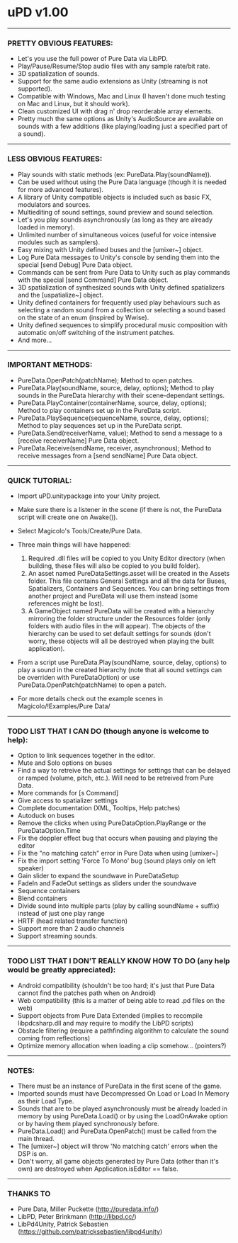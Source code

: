 # uPD v1.00 #

---

### PRETTY OBVIOUS FEATURES: ###
* Let's you use the full power of Pure Data via LibPD.
* Play/Pause/Resume/Stop audio files with any sample rate/bit rate.
* 3D spatialization of sounds.
* Support for the same audio extensions as Unity (streaming is not supported).
* Compatible with Windows, Mac and Linux (I haven't done much testing on Mac and Linux, but it should work).
* Clean customized UI with drag n' drop reorderable array elements.
* Pretty much the same options as Unity's AudioSource are available on sounds with a few additions (like playing/loading just a specified part of a sound).

---

### LESS OBVIOUS FEATURES: ###
* Play sounds with static methods (ex: PureData.Play(soundName)).
* Can be used without using the Pure Data language (though it is needed for more advanced features).
* A library of Unity compatible objects is included such as basic FX, modulators and sources.
* Multiediting of sound settings, sound preview and sound selection.
* Let's you play sounds asynchronously (as long as they are already loaded in memory).
* Unlimited number of simultaneous voices (useful for voice intensive modules such as samplers).
* Easy mixing with Unity defined buses and the [umixer~] object.
* Log Pure Data messages to Unity's console by sending them into the special [send Debug] Pure Data object.
* Commands can be sent from Pure Data to Unity such as play commands with the special [send Command] Pure Data object.
* 3D spatialization of synthesized sounds with Unity defined spatializers and the [uspatialize~] object.
* Unity defined containers for frequently used play behaviours such as selecting a random sound from a collection or selecting a sound based on
the state of an enum (inspired by Wwise).
* Unity defined sequences to simplify procedural music composition with automatic on/off switching of the instrument patches.
* And more...

---

### IMPORTANT METHODS: ###
* PureData.OpenPatch(patchName); Method to open patches.
* PureData.Play(soundName, source, delay, options); Method to play sounds in the PureData hierarchy with their scene-dependant settings.
* PureData.PlayContainer(containerName, source, delay, options); Method to play containers set up in the PureData script.
* PureData.PlaySequence(sequenceName, source, delay, options); Method to play sequences set up in the PureData script.
* PureData.Send(receiverName, value); Method to send a message to a [receive receiverName] Pure Data object.
* PureData.Receive(sendName, receiver, asynchronous); Method to receive messages from a [send sendName] Pure Data object.

---

### QUICK TUTORIAL: ###
* Import uPD.unitypackage into your Unity project.
* Make sure there is a listener in the scene (if there is not, the PureData script will create one on Awake()).
* Select Magicolo's Tools/Create/Pure Data.
* Three main things will have happened:
    1. Required .dll files will be copied to you Unity Editor directory (when building, these files will also be copied to you build folder).
    2. An asset named PureDataSettings.asset will be created in the Assets folder. This file contains General Settings and all the data for Buses,   Spatializers, Containers and Sequences. You can bring settings from another project and PureData will use them instead (some references might be lost).
    3. A GameObject named PureData will be created with a hierarchy mirroring the folder structure under the Resources folder (only folders with audio files in the will appear). The objects of the hierarchy can be used to set default settings for sounds (don't worry, these objects will all be destroyed when playing the built application).
    
* From a script use PureData.Play(soundName, source, delay, options) to play a sound in the created hierarchy (note that all sound settings can be overriden with PureDataOption) or use PureData.OpenPatch(patchName) to open a patch.
* For more details check out the example scenes in Magicolo/!Examples/Pure Data/

---

### TODO LIST THAT I CAN DO (though anyone is welcome to help): ###
* Option to link sequences together in the editor.
* Mute and Solo options on buses
* Find a way to retreive the actual settings for settings that can be delayed or ramped (volume, pitch, etc.). Will need to be retreived from Pure Data.
* More commands for [s Command]
* Give access to spatializer settings
* Complete documentation (XML, Tooltips, Help patches)
* Autoduck on buses
* Remove the clicks when using PureDataOption.PlayRange or the PureDataOption.Time
* Fix the doppler effect bug that occurs when pausing and playing the editor
* Fix the "no matching catch" error in Pure Data when using [umixer~]
* Fix the import setting 'Force To Mono' bug (sound plays only on left speaker)
* Gain slider to expand the soundwave in PureDataSetup
* FadeIn and FadeOut settings as sliders under the soundwave
* Sequence containers
* Blend containers
* Divide sound into multiple parts (play by calling soundName + suffix) instead of just one play range
* HRTF (head related transfer function)
* Support more than 2 audio channels
* Support streaming sounds.

---

### TODO LIST THAT I DON'T REALLY KNOW HOW TO DO (any help would be greatly appreciated): ###
* Android compatibility (shouldn't be too hard; it's just that Pure Data cannot find the patches path when on Android)
* Web compatibility (this is a matter of being able to read .pd files on the web)
* Support objects from Pure Data Extended (implies to recompile libpdcsharp.dll and may require to modify the LibPD scripts)
* Obstacle filtering (require a pathfinding algorithm to calculate the sound coming from reflections)
* Optimize memory allocation when loading a clip somehow... (pointers?)

---

### NOTES: ###
* There must be an instance of PureData in the first scene of the game.
* Imported sounds must have Decompressed On Load or Load In Memory as their Load Type.
* Sounds that are to be played asynchronously must be already loaded in memory by using PureData.Load() or by using the LoadOnAwake option or by having them played synchronously before.
* PureData.Load() and PureData.OpenPatch() must be called from the main thread.
* The [umixer~] object will throw 'No matching catch' errors when the DSP is on.
* Don't worry, all game objects generated by Pure Data (other than it's own) are destroyed when Application.isEditor == false.

---

### THANKS TO ###
* Pure Data, Miller Puckette (http://puredata.info/)
* LibPD, Peter Brinkmann (http://libpd.cc/)
* LibPd4Unity, Patrick Sebastien (https://github.com/patricksebastien/libpd4unity)
